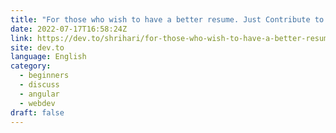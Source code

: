 ```yaml
---
title: "For those who wish to have a better resume. Just Contribute to this."
date: 2022-07-17T16:58:24Z
link: https://dev.to/shrihari/for-those-who-wish-to-have-a-better-resume-just-contribue-to-this-313c?utm_medium=RSS&utm_source=news.12bit.vn
site: dev.to
language: English
category:
  - beginners
  - discuss
  - angular
  - webdev
draft: false
---
```

